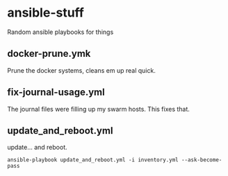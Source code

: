 # ansible-stuff

Random ansible playbooks for things

## docker-prune.ymk

Prune the docker systems, cleans em up real quick.

## fix-journal-usage.yml

The journal files were filling up my swarm hosts. This fixes that.

## update_and_reboot.yml

update... and reboot.

`ansible-playbook update_and_reboot.yml -i inventory.yml --ask-become-pass`
